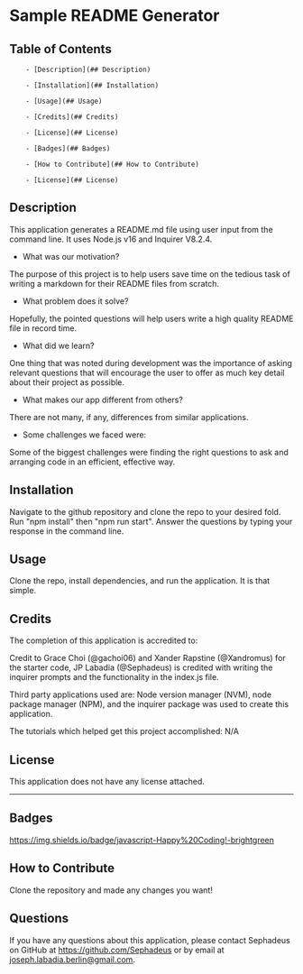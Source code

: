 

  # Sample README Generator

  
## Table of Contents
  
		- [Description](## Description)
  
		- [Installation](## Installation)
  
		- [Usage](## Usage)
  
		- [Credits](## Credits)
  
		- [License](## License)
  
		- [Badges](## Badges)
  
		- [How to Contribute](## How to Contribute)
  
		- [License](## License)
  
 ## Description
  
This application generates a README.md file using user input from the command line. It uses Node.js v16 and Inquirer V8.2.4.
  
- What was our motivation?
  
The purpose of this project is to help users save time on the tedious task of writing a markdown for their README files from scratch.
  
- What problem does it solve?
  
Hopefully, the pointed questions will help users write a high quality README file in record time.
  
- What did we learn?
  
One thing that was noted during development was the importance of asking relevant questions that will encourage the user to offer as much key detail about their project as possible.
  
- What makes our app different from others?
  
There are not many, if any, differences from similar applications. 
  
- Some challenges we faced were:
  
Some of the biggest challenges were finding the right questions to ask and arranging code in an efficient, effective way.
  
## Installation
  
Navigate to the github repository and clone the repo to your desired fold. Run "npm install" then "npm run start". Answer the questions by typing your response in the command line.
  
## Usage
  
Clone the repo, install dependencies, and run the application. It is that simple.
  
## Credits
  
The completion of this application is accredited to: 
  
Credit to Grace Choi (@gachoi06) and Xander Rapstine (@Xandromus) for the starter code, JP Labadia (@Sephadeus) is credited with writing the inquirer prompts and the functionality in the index.js file.
  
Third party applications used are: Node version manager (NVM), node package manager (NPM), and the inquirer package was used to create this application.
  
The tutorials which helped get this project accomplished: N/A 
  
## License
  
This application does not have any license attached.
  
---
  
## Badges
  
https://img.shields.io/badge/javascript-Happy%20Coding!-brightgreen
  
## How to Contribute
  
Clone the repository and made any changes you want!
  
## Questions
  
If you have any questions about this application, please contact Sephadeus on GitHub at https://github.com/Sephadeus or by email at joseph.labadia.berlin@gmail.com.
  
